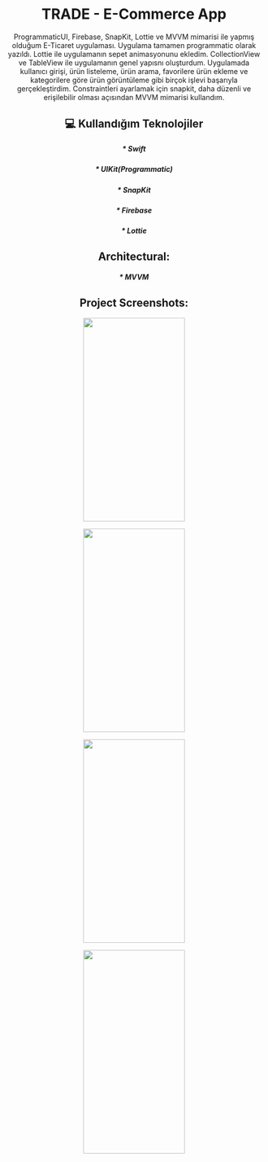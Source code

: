 <h1 align="center" id="title">TRADE - E-Commerce App</h1>

<p align="center" id="description">ProgrammaticUI, Firebase, SnapKit, Lottie ve MVVM mimarisi ile yapmış olduğum E-Ticaret uygulaması. Uygulama tamamen programmatic olarak yazıldı. 
  Lottie ile uygulamanın sepet animasyonunu ekledim. CollectionView ve TableView ile uygulamanın genel yapısnı oluşturdum.
  Uygulamada kullanıcı girişi, ürün listeleme, ürün arama, favorilere ürün ekleme ve kategorilere göre ürün görüntüleme gibi birçok işlevi başarıyla gerçekleştirdim.
  Constraintleri ayarlamak için snapkit, daha düzenli ve erişilebilir olması açısından MVVM mimarisi kullandım.</p>

<h2 align="center" >💻 Kullandığım Teknolojiler</h2>

<h5 align="center"> *   Swift </h5>
<h5 align="center"> *   UIKit(Programmatic) </h5>
<h5 align="center"> *   SnapKit </h5>
<h5 align="center"> *   Firebase </h5>
<h5 align="center"> *   Lottie </h5>


<h2 align="center" >Architectural:</h2>

<h5 align="center"> *  MVVM  </h5>


<h2 align="center" >Project Screenshots:</h2>

<p align="center">
  <img src="https://github.com/user-attachments/assets/3dc49707-4796-4ba3-b981-fc1afa1c4d85" width="200" height="400">
</p>

<p align="center">
  <img src="https://github.com/user-attachments/assets/d2c9bdcf-7029-470a-ad9f-fdce549e068e" width="200" height="400">
</p>

<p align="center">
  <img src="https://github.com/user-attachments/assets/edceac2d-e118-4fb3-aaba-e0d23adc9738" width="200" height="400">
</p>

<p align="center">
  <img src="https://github.com/user-attachments/assets/6f52f316-3dc7-4c39-ac98-32f8950d6057" width="200" height="400">
</p>
